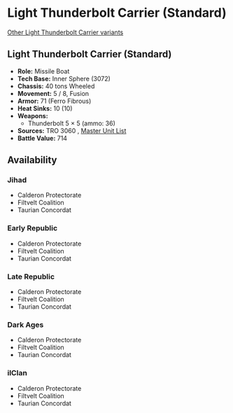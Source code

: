 # Light Thunderbolt Carrier (Standard) 

[Other Light Thunderbolt Carrier variants](../light_thunderbolt_carrier.md) 

## Light Thunderbolt Carrier (Standard) 

- **Role:** Missile Boat 
- **Tech Base:** Inner Sphere (3072) 
- **Chassis:** 40 tons Wheeled 
- **Movement:** 5 / 8, Fusion 
- **Armor:** 71 (Ferro Fibrous) 
- **Heat Sinks:** 10 (10) 
- **Weapons:** 
  - Thunderbolt 5 × 5 (ammo: 36) 
- **Sources:** TRO 3060 , [Master Unit List](http://masterunitlist.info/Unit/Details/1877) 
- **Battle Value:** 714 

## Availability 

### Jihad 

- Calderon Protectorate 
- Filtvelt Coalition 
- Taurian Concordat 

### Early Republic 

- Calderon Protectorate 
- Filtvelt Coalition 
- Taurian Concordat 

### Late Republic 

- Calderon Protectorate 
- Filtvelt Coalition 
- Taurian Concordat 

### Dark Ages 

- Calderon Protectorate 
- Filtvelt Coalition 
- Taurian Concordat 

### ilClan 

- Calderon Protectorate 
- Filtvelt Coalition 
- Taurian Concordat 

